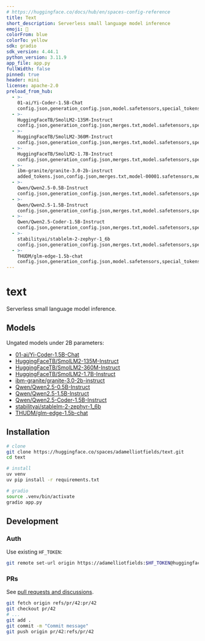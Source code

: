 ```yaml
---
# https://huggingface.co/docs/hub/en/spaces-config-reference
title: Text
short_description: Serverless small language model inference
emoji: 🤖
colorFrom: blue
colorTo: yellow
sdk: gradio
sdk_version: 4.44.1
python_version: 3.11.9
app_file: app.py
fullWidth: false
pinned: true
header: mini
license: apache-2.0
preload_from_hub:
  - >-
    01-ai/Yi-Coder-1.5B-Chat
    config.json,generation_config.json,model.safetensors,special_tokens_map.json,tokenizer.model,tokenizer_config.json
  - >-
    HuggingFaceTB/SmolLM2-135M-Instruct
    config.json,generation_config.json,merges.txt,model.safetensors,special_tokens_map.json,tokenizer.json,tokenizer_config.json,vocab.json
  - >-
    HuggingFaceTB/SmolLM2-360M-Instruct
    config.json,generation_config.json,merges.txt,model.safetensors,special_tokens_map.json,tokenizer.json,tokenizer_config.json,vocab.json
  - >-
    HuggingFaceTB/SmolLM2-1.7B-Instruct
    config.json,generation_config.json,merges.txt,model.safetensors,special_tokens_map.json,tokenizer.json,tokenizer_config.json,vocab.json
  - >-
    ibm-granite/granite-3.0-2b-instruct
    added_tokens.json,config.json,merges.txt,model-00001.safetensors,model-00002.safetensors,model.safetensors.index.json,special_tokens_map.json,tokenizer.json,tokenizer_config.json,vocab.json
  - >-
    Qwen/Qwen2.5-0.5B-Instruct
    config.json,generation_config.json,merges.txt,model.safetensors,special_tokens_map.json,tokenizer.json,tokenizer_config.json,vocab.json
  - >-
    Qwen/Qwen2.5-1.5B-Instruct
    config.json,generation_config.json,merges.txt,model.safetensors,special_tokens_map.json,tokenizer.json,tokenizer_config.json,vocab.json
  - >-
    Qwen/Qwen2.5-Coder-1.5B-Instruct
    config.json,generation_config.json,merges.txt,model.safetensors,special_tokens_map.json,tokenizer.json,tokenizer_config.json,vocab.json
  - >-
    stabilityai/stablelm-2-zephyr-1_6b
    config.json,generation_config.json,merges.txt,model.safetensors,special_tokens_map.json,tokenizer.json,tokenizer_config.json,vocab.json
  - >-
    THUDM/glm-edge-1.5b-chat
    config.json,generation_config.json,model.safetensors,special_tokens_map.json,tokenizer.json,tokenizer_config.json
---
```


# text

Serverless small language model inference.

## Models

Ungated models under 2B parameters:

- [01-ai/Yi-Coder-1.5B-Chat](https://huggingface.co/01-ai/Yi-Coder-1.5B-Chat)
- [HuggingFaceTB/SmolLM2-135M-Instruct](https://huggingface.co/HuggingFaceTB/SmolLM2-135M-Instruct)
- [HuggingFaceTB/SmolLM2-360M-Instruct](https://huggingface.co/HuggingFaceTB/SmolLM2-360M-Instruct)
- [HuggingFaceTB/SmolLM2-1.7B-Instruct](https://huggingface.co/HuggingFaceTB/SmolLM2-1.7B-Instruct)
- [ibm-granite/granite-3.0-2b-instruct](https://huggingface.co/ibm-granite/granite-3.0-2b-instruct)
- [Qwen/Qwen2.5-0.5B-Instruct](https://huggingface.co/Qwen/Qwen2.5-0.5B-Instruct)
- [Qwen/Qwen2.5-1.5B-Instruct](https://huggingface.co/Qwen/Qwen2.5-1.5B-Instruct)
- [Qwen/Qwen2.5-Coder-1.5B-Instruct](https://huggingface.co/Qwen/Qwen2.5-Coder-1.5B-Instruct)
- [stabilityai/stablelm-2-zephyr-1_6b](https://huggingface.co/stabilityai/stablelm-2-zephyr-1_6b)
- [THUDM/glm-edge-1.5b-chat](https://huggingface.co/THUDM/glm-edge-1.5b-chat)

## Installation

```bash
# clone
git clone https://huggingface.co/spaces/adamelliotfields/text.git
cd text

# install
uv venv
uv pip install -r requirements.txt

# gradio
source .venv/bin/activate
gradio app.py
```

## Development

### Auth

Use existing `HF_TOKEN`:

```sh
git remote set-url origin https://adamelliotfields:$HF_TOKEN@huggingface.co/spaces/adamelliotfields/text
```

### PRs

See [pull requests and discussions](https://huggingface.co/docs/hub/en/repositories-pull-requests-discussions).

```sh
git fetch origin refs/pr/42:pr/42
git checkout pr/42
# ...
git add .
git commit -m "Commit message"
git push origin pr/42:refs/pr/42
```

